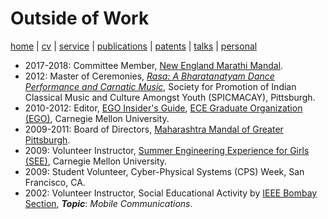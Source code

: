 # Outside of Work
[home](index.html) \| [cv](files/docs/AkshayRajhansCV.pdf) \| [service](service.html) \| [publications](publications.html) \| [patents](patents.html) \| [talks](talks.html) \| [personal](personal.html)

- 2017-2018: Committee Member, [New England Marathi Mandal](https://www.nemm.org).
- 2012: Master of Ceremonies, [*Rasa: A Bharatanatyam Dance Performance and Carnatic Music*](http://www.andrew.cmu.edu/user/macay/events/rasa.jpg), Society for Promotion of Indian Classical Music and Culture Amongst Youth (SPICMACAY), Pittsburgh. 
- 2010-2012: Editor, [EGO Insider's Guide](https:www.ece.cmu.edu/~ego/files/insiders/guide2012.pdf), [ECE Graduate Organization (EGO)](https://www.ece.cmu.edu/~ego/), Carnegie Mellon University.
- 2009-2011: Board of Directors, [Maharashtra Mandal of Greater Pittsburgh](https://www.mmpgh.org).
- 2009: Volunteer Instructor, [Summer Engineering Experience for Girls (SEE)](https://www.cmu.edu/ices/outreach/see/), Carnegie Mellon University.
- 2009: Student Volunteer, Cyber-Physical Systems (CPS) Week, San Francisco, CA. 
- 2002: Volunteer Instructor, Social Educational Activity by [IEEE Bombay Section](http://ieeebombay.org), **_Topic_**: *Mobile Communications*.
